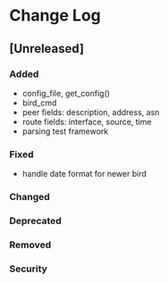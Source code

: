 
# Change Log

## [Unreleased]
### Added
- config_file, get_config()
- bird_cmd
- peer fields: description, address, asn
- route fields: interface, source, time
- parsing test framework

### Fixed
- handle date format for newer bird

### Changed
### Deprecated
### Removed
### Security

